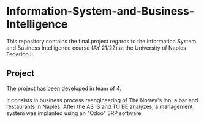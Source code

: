 # Information-System-and-Business-Intelligence
This repository contains the final project regards to the Information System and Business Intelligence course (AY 21/22) at the University of Naples Federico II.

## Project
The project has been developed in team of 4.

It consists in business process reengineering of The Norrey's Inn, a bar and restaurants in Naples. After the AS IS and TO BE analyzes, a management system was implanted using an "Odoo" ERP software.
